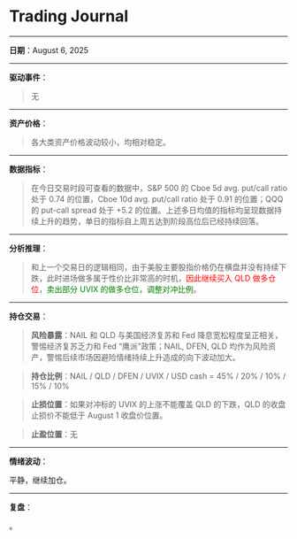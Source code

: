 # Trading Journal

---

**日期**：August 6, 2025

---

**驱动事件**：

> 无

---

**资产价格**：

> 各大类资产价格波动较小，均相对稳定。

---

**数据指标**：

> 在今日交易时段可查看的数据中，S&P 500 的 Cboe 5d avg. put/call ratio 处于 0.74 的位置，Cboe 10d avg. put/call ratio 处于 0.91 的位置；QQQ 的 put-call spread 处于 +5.2 的位置。上述多日均值的指标均呈现数据持续上升的趋势，单日的指标自上周五达到阶段高位后已经持续回落。

---

**分析推理**：

> 和上一个交易日的逻辑相同，由于美股主要股指价格仍在横盘并没有持续下跌，此时进场做多属于性价比非常高的时机，<span style="color: red;">因此继续买入 QLD 做多仓位</span>，<span style="color: green;">卖出部分 UVIX 的做多仓位，调整对冲比例</span>。

---

**持仓交易**：

> **风险暴露**：NAIL 和 QLD 与美国经济复苏和 Fed 降息宽松程度呈正相关，警惕经济复苏乏力和 Fed “鹰派”政策；NAIL, DFEN, QLD 均作为风险资产，警惕后续市场因避险情绪持续上升造成的向下波动加大。

> **持仓比例**：NAIL / QLD / DFEN / UVIX / USD cash = 45% / 20% / 10% / 15% / 10%

> **止损位置**：如果对冲标的 UVIX 的上涨不能覆盖 QLD 的下跌，QLD 的收盘止损价不能低于 August 1 收盘价位置。

> **止盈位置**：无

---

**情绪波动**：

平静，继续加仓。

---

**复盘**：

<mark></mark>。

